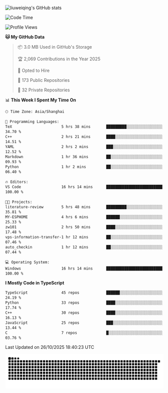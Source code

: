 ![liuweiqing's GitHub stats](https://github-readme-stats.vercel.app/api?username=14790897&show_icons=true&locale=cn&include_all_commits=true&count_private=true)

<!--START_SECTION:waka-->
![Code Time](http://img.shields.io/badge/Code%20Time-2%2C670%20hrs%2040%20mins-blue)

![Profile Views](http://img.shields.io/badge/Profile%20Views-26-blue)

**🐱 My GitHub Data** 

> 📦 3.0 MB Used in GitHub's Storage 
 > 
> 🏆 2,069 Contributions in the Year 2025
 > 
> 💼 Opted to Hire
 > 
> 📜 173 Public Repositories 
 > 
> 🔑 32 Private Repositories 
 > 
📊 **This Week I Spent My Time On** 

```text
🕑︎ Time Zone: Asia/Shanghai

💬 Programming Languages: 
TeX                      5 hrs 38 mins       █████████░░░░░░░░░░░░░░░░   34.70 % 
C++                      2 hrs 21 mins       ████░░░░░░░░░░░░░░░░░░░░░   14.51 % 
YAML                     2 hrs 2 mins        ███░░░░░░░░░░░░░░░░░░░░░░   12.52 % 
Markdown                 1 hr 36 mins        ██░░░░░░░░░░░░░░░░░░░░░░░   09.93 % 
Python                   1 hr 2 mins         ██░░░░░░░░░░░░░░░░░░░░░░░   06.40 % 

🔥 Editors: 
VS Code                  16 hrs 14 mins      █████████████████████████   100.00 % 

🐱‍💻 Projects: 
literature-review        5 hrs 48 mins       █████████░░░░░░░░░░░░░░░░   35.81 % 
MY-ESPHOME               4 hrs 6 mins        ██████░░░░░░░░░░░░░░░░░░░   25.33 % 
zw101                    2 hrs 50 mins       ████░░░░░░░░░░░░░░░░░░░░░   17.48 % 
vps-information-transfer-1 hr 12 mins        ██░░░░░░░░░░░░░░░░░░░░░░░   07.46 % 
auto_checkin             1 hr 12 mins        ██░░░░░░░░░░░░░░░░░░░░░░░   07.44 % 

💻 Operating System: 
Windows                  16 hrs 14 mins      █████████████████████████   100.00 % 
```

**I Mostly Code in TypeScript** 

```text
TypeScript               45 repos            ██████░░░░░░░░░░░░░░░░░░░   24.19 % 
Python                   33 repos            ████░░░░░░░░░░░░░░░░░░░░░   17.74 % 
C++                      30 repos            ████░░░░░░░░░░░░░░░░░░░░░   16.13 % 
JavaScript               25 repos            ███░░░░░░░░░░░░░░░░░░░░░░   13.44 % 
C                        7 repos             █░░░░░░░░░░░░░░░░░░░░░░░░   03.76 % 
```




 Last Updated on 26/10/2025 18:40:23 UTC
<!--END_SECTION:waka-->

<picture>
  <source media="(prefers-color-scheme: dark)" srcset="https://raw.githubusercontent.com/14790897/14790897/output/github-contribution-grid-snake-dark.svg" />
  <source media="(prefers-color-scheme: light)" srcset="https://raw.githubusercontent.com/14790897/14790897/output/github-contribution-grid-snake.svg" />
  <img alt="github-snake" src="https://raw.githubusercontent.com/14790897/14790897/output/github-contribution-grid-snake.svg" />
</picture>

